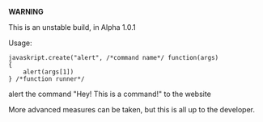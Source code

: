 **WARNING**

This is an unstable build, in Alpha 1.0.1

Usage:
    
    javaskript.create("alert", /*command name*/ function(args)
    {
    	alert(args[1])
    } /*function runner*/

alert the command "Hey! This is a command!" to the website

More advanced measures can be taken, but this is all up to the developer.
